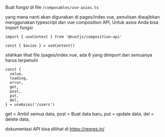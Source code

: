 Buat fungsi di file
```/composables/use-axios.ts```

yang mana nanti akan digunakan di pages/index.vue, penulisan diwajibkan menggunakan typescript dan vue composition API,
Untuk axios Anda bisa import fungsi
```
import { useContext } from '@nuxtjs/composition-api'

const { $axios } = useContext()
```
silahkan lihat file /pages/index.vue, ada 6 yang diimport dan semuanya harus terpenuhi

```
const {
  value,
  loading,
  error,
  get,
  post,
  put,
  del,
} = useAxios('/users')
```

get = Ambil semua data,
post = Buat data baru,
put = update data,
del = delete data,

dokumentasi API bisa dilihat di https://reqres.in/
